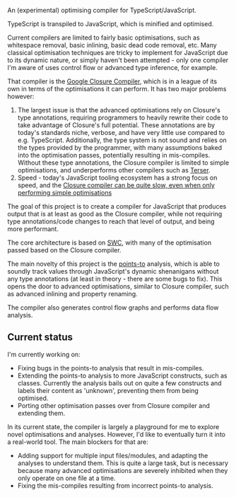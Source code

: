 An (experimental) optimising compiler for TypeScript/JavaScript.

TypeScript is transpiled to JavaScript, which is minified and optimised.

Current compilers are limited to fairly basic optimisations, such as whitespace removal, basic inlining, basic dead code removal, etc. Many classical optimisation techniques are tricky to implement for JavaScript due to its dynamic nature, or simply haven't been attempted - only one compiler I'm aware of uses control flow or advanced type inference, for example.

That compiler is the [Google Closure Compiler](https://github.com/google/closure-compiler), which is in a league of its own in terms of the optimisations it can perform. It has two major problems however:

1. The largest issue is that the advanced optimisations rely on Closure's type annotations, requiring programmers to heavily rewrite their code to take advantage of Closure's full potential. These annotations are by today's standards niche, verbose, and have very little use compared to e.g. TypeScript. Additionally, the type system is not sound and relies on the types provided by the programmer, with many assumptions baked into the optimisation passes, potentially resulting in mis-compiles. Without these type annotations, the Closure compiler is limited to simple optimisations, and underperforms other compilers such as [Terser](https://github.com/terser/terser).
2. Speed - today's JavaScript tooling ecosystem has a strong focus on speed, and the [Closure compiler can be quite slow, even when only performing simple optimisations](https://github.com/privatenumber/minification-benchmarks/)

The goal of this project is to create a compiler for JavaScript that produces output that is at least as good as the Closure compiler, while not requiring type annotations/code changes to reach that level of output, and being more performant.

The core architecture is based on [SWC](https://github.com/swc-project/swc/), with many of the optimisation passed based on the Closure compiler.

The main novelty of this project is the [points-to](https://en.wikipedia.org/wiki/Pointer_analysis) analysis, which is able to soundly track values through JavaScript's dynamic shenanigans without any type annotations (at least in theory - there are some bugs to fix). This opens the door to advanced optimisations, similar to Closure compiler, such as advanced inlining and property renaming.

The compiler also generates control flow graphs and performs data flow analysis. 

## Current status
I'm currently working on:
- Fixing bugs in the points-to analysis that result in mis-compiles.
- Extending the points-to analysis to more JavaScript constructs, such as classes. Currently the analysis bails out on quite a few constructs and labels their content as 'unknown', preventing them from being optimised.
- Porting other optimisation passes over from Closure compiler and extending them.

In its current state, the compiler is largely a playground for me to explore novel optimisations and analyses. However, I'd like to eventually turn it into a real-world tool. The main blockers for that are:
- Adding support for multiple input files/modules, and adapting the analyses to understand them. This is quite a large task, but is necessary because many advanced optimisations are severely inhibited when they only operate on one file at a time.
- Fixing the mis-compiles resulting from incorrect points-to analysis.

